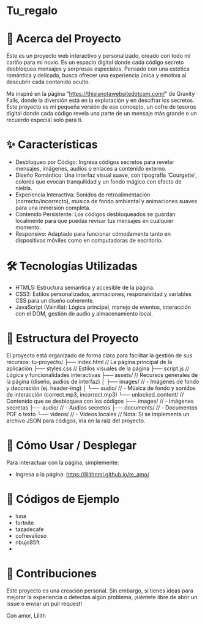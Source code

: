 # Tu_regalo

# 🌟 Acerca del Proyecto
Este es un proyecto web interactivo y personalizado, creado con todo mi cariño para mi novio. Es un espacio digital donde cada código secreto desbloquea mensajes y sorpresas especiales. Pensado con una estética romántica y delicada, busca ofrecer una experiencia única y emotiva al descubrir cada contenido oculto.

Me inspiré en la página "https://thisisnotawebsitedotcom.com/" de Gravity Falls, donde la diversión está en la exploración y en descifrar los secretos. Este proyecto es mi pequeña versión de ese concepto, un cofre de tesoros digital donde cada código revela una parte de un mensaje más grande o un recuerdo especial solo para ti.

# ✨ Características

 * Desbloqueo por Código: Ingresa códigos secretos para revelar mensajes, imágenes, audios o enlaces a contenido externo.
 * Diseño Romántico: Una interfaz visual suave, con tipografía 'Courgette', colores que evocan tranquilidad y un fondo mágico con efecto de niebla.
 * Experiencia Interactiva: Sonidos de retroalimentación (correcto/incorrecto), música de fondo ambiental y animaciones suaves para una inmersión completa.
 * Contenido Persistente: Los códigos desbloqueados se guardan localmente para que puedas revisar tus mensajes en cualquier momento.
 * Responsivo: Adaptado para funcionar cómodamente tanto en dispositivos móviles como en computadoras de escritorio.
   
# 🛠️ Tecnologías Utilizadas

 * HTML5: Estructura semántica y accesible de la página.
 * CSS3: Estilos personalizados, animaciones, responsividad y variables CSS para un diseño coherente.
 * JavaScript (Vainilla): Lógica principal, manejo de eventos, interacción con el DOM, gestión de audio y almacenamiento local.
   
# 📂 Estructura del Proyecto

El proyecto está organizado de forma clara para facilitar la gestión de sus recursos:
tu-proyecto/
├── index.html              // La página principal de la aplicación
├── styles.css              // Estilos visuales de la página
├── script.js               // Lógica y funcionalidades interactivas
├── assets/                 // Recursos generales de la página (diseño, audios de interfaz)
│   ├── images/             //   - Imágenes de fondo y decoración (ej. header-img)
│   └── audio/              //   - Música de fondo y sonidos de interacción (correct.mp3, incorrect.mp3)
└── unlocked_content/       // Contenido que se desbloquea con los códigos
    ├── images/             //   - Imágenes secretas
    ├── audio/              //   - Audios secretos
    ├── documents/          //   - Documentos PDF o texto
    └── videos/             //   - Videos locales
// Nota: Si se implementa un archivo JSON para códigos, iría en la raíz del proyecto.

# 🚀 Cómo Usar / Desplegar

Para interactuar con la página, simplemente:
 * Ingresa a la página:
   https://lilithnml.github.io/te_amo/

# 🔑 Códigos de Ejemplo

 * luna
 * fortnite
 * tazadecafe
 * cofrevalioso
 * nbujo85ft
 * 
# 💖 Contribuciones

Este proyecto es una creación personal. Sin embargo, si tienes ideas para mejorar la experiencia o detectas algún problema, ¡siéntete libre de abrir un issue o enviar un pull request!

Con amor, Lilith
